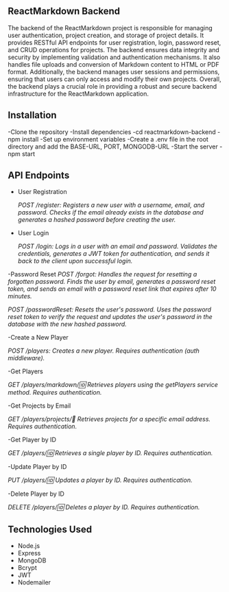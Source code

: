 ## ReactMarkdown Backend
The backend of the ReactMarkdown project is responsible for managing user authentication, project creation, and storage of project details.
It provides RESTful API endpoints for user registration, login, password reset, and CRUD operations for projects.
The backend ensures data integrity and security by implementing validation and authentication mechanisms. 
It also handles file uploads and conversion of Markdown content to HTML or PDF format.
Additionally, the backend manages user sessions and permissions, ensuring that users can only access and modify their own projects.
Overall, the backend plays a crucial role in providing a robust and secure backend infrastructure for the ReactMarkdown application.

## Installation
-Clone the repository
-Install dependencies
  -cd reactmarkdown-backend
  -npm install
-Set up environment variables
-Create a .env file in the root directory and add the BASE-URL, PORT, MONGODB-URL
-Start the server
  -npm start

## API Endpoints
- User Registration

  *POST /register: Registers a new user with a username, email, and password. Checks if the email already exists in the database and generates a hashed password before creating the user.*

- User Login

  *POST /login: Logs in a user with an email and password. Validates the credentials, generates a JWT token for authentication, and sends it back to the client upon successful login.*

-Password Reset
  *POST /forgot: Handles the request for resetting a forgotten password. Finds the user by email, generates a password reset token, and sends an email with a password reset link that expires after 10 minutes.*
  
*POST /passwordReset: Resets the user's password. Uses the password reset token to verify the request and updates the user's password in the database with the new hashed password.*

-Create a New Player

 *POST /players: Creates a new player. Requires authentication (auth middleware).*

-Get Players

 *GET /players/markdown/:id: Retrieves players using the getPlayers service method. Requires authentication.*
 
-Get Projects by Email

 *GET /players/projects/:email: Retrieves projects for a specific email address. Requires authentication.*
 
-Get Player by ID

 *GET /players/:id: Retrieves a single player by ID. Requires authentication.*
 
-Update Player by ID

 *PUT /players/:id: Updates a player by ID. Requires authentication.*
 
-Delete Player by ID

 *DELETE /players/:id: Deletes a player by ID. Requires authentication.*
## Technologies Used
- Node.js
- Express
- MongoDB
- Bcrypt
- JWT
- Nodemailer
